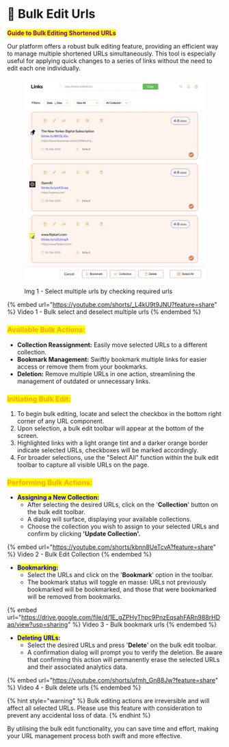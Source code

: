 # 🍱 Bulk Edit Urls

<mark style="color:purple;">**Guide to Bulk Editing Shortened URLs**</mark>

Our platform offers a robust bulk editing feature, providing an efficient way to manage multiple shortened URLs simultaneously. This tool is especially useful for applying quick changes to a series of links without the need to edit each one individually.

<figure><img src="../.gitbook/assets/Bulk Edit - Select (1).jpg" alt=""><figcaption><p>Img 1 - Select multiple urls by checking required urls</p></figcaption></figure>

{% embed url="https://youtube.com/shorts/_L4kU9t9JNU?feature=share" %}
Video 1 - Bulk select and deselect multiple urls
{% endembed %}

### <mark style="color:orange;">**Available Bulk Actions:**</mark>

* **Collection Reassignment:** Easily move selected URLs to a different collection.
* **Bookmark Management:** Swiftly bookmark multiple links for easier access or remove them from your bookmarks.
* **Deletion:** Remove multiple URLs in one action, streamlining the management of outdated or unnecessary links.

### <mark style="color:orange;">**Initiating Bulk Edit:**</mark>

1. To begin bulk editing, locate and select the checkbox in the bottom right corner of any URL component.
2. Upon selection, a bulk edit toolbar will appear at the bottom of the screen.
3. Highlighted links with a light orange tint and a darker orange border indicate selected URLs, checkboxes will be marked accordingly.
4. For broader selections, use the "Select All" function within the bulk edit toolbar to capture all visible URLs on the page.

### <mark style="color:orange;">**Performing Bulk Actions:**</mark>

* <mark style="color:blue;">**Assigning a New Collection:**</mark>
  * After selecting the desired URLs, click on the '**Collection**' button on the bulk edit toolbar.
  * A dialog will surface, displaying your available collections.
  * Choose the collection you wish to assign to your selected URLs and confirm by clicking **'Update Collection'.**

{% embed url="https://youtube.com/shorts/kbnn8UeTcvA?feature=share" %}
Video 2 - Bulk Edit Collection
{% endembed %}

* <mark style="color:blue;">**Bookmarking:**</mark>
  * Select the URLs and click on the '**Bookmark**' option in the toolbar.
  * The bookmark status will toggle en masse: URLs not previously bookmarked will be bookmarked, and those that were bookmarked will be removed from bookmarks.

{% embed url="https://drive.google.com/file/d/1E_gZPHyThpc9PnzEqsahFARn988rHDaq/view?usp=sharing" %}
Video 3 - Bulk bookmark urls
{% endembed %}

* <mark style="color:blue;">**Deleting**</mark> <mark style="color:blue;">**URLs**</mark>**:**
  * Select the desired URLs and press '**Delete**' on the bulk edit toolbar.
  * A confirmation dialog will prompt you to verify the deletion. Be aware that confirming this action will permanently erase the selected URLs and their associated analytics data.

{% embed url="https://youtube.com/shorts/ufmh_Gn88Jw?feature=share" %}
Video 4 - Bulk delete urls
{% endembed %}



{% hint style="warning" %}
Bulk editing actions are irreversible and will affect all selected URLs. Please use this feature with consideration to prevent any accidental loss of data.
{% endhint %}

By utilising the bulk edit functionality, you can save time and effort, making your URL management process both swift and more effective.
